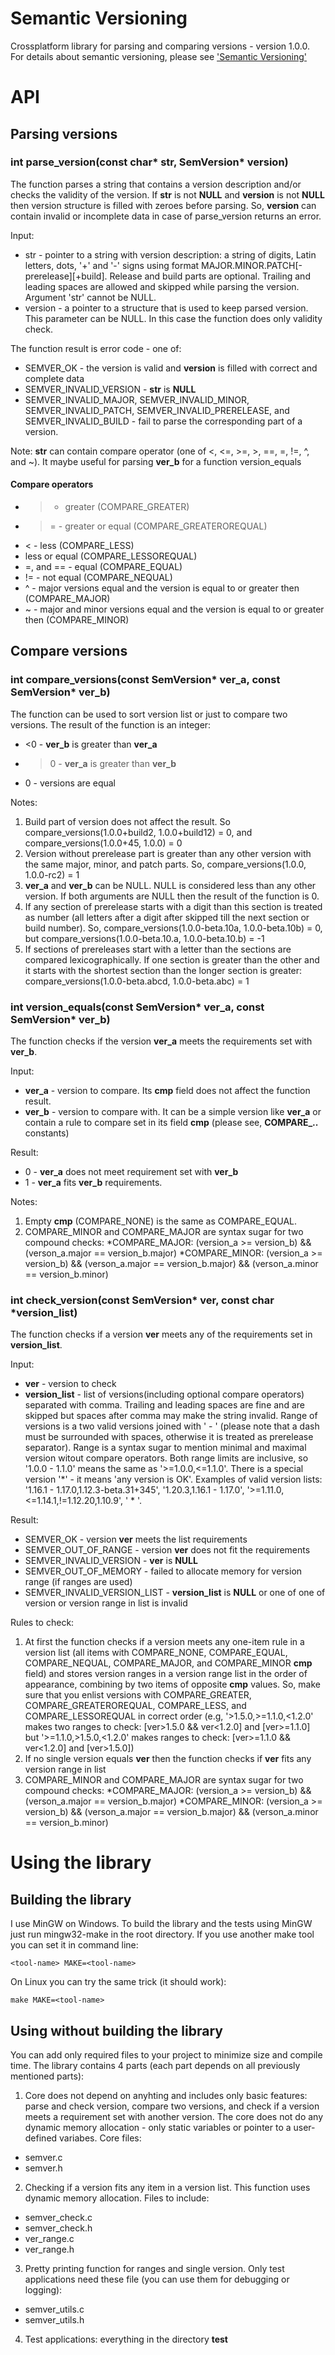 # Semantic Versioning
Crossplatform library for parsing and comparing versions - version 1.0.0.
For details about semantic versioning, please see ['Semantic Versioning'](http://semver.org/)

# API

## Parsing versions

### int parse_version(const char* str, SemVersion* version)
The function parses a string that contains a version description and/or checks the validity of the version. If **str** is not **NULL** and **version** is not **NULL** then version structure is filled with zeroes before parsing. So, **version** can contain invalid or incomplete data in case of parse_version returns an error.

Input:
* str - pointer to a string with version description: a string of digits, Latin letters, dots, '+' and '-' signs using format MAJOR.MINOR.PATCH[-prerelease][+build]. Release and build parts are optional. Trailing and leading spaces are allowed and skipped while parsing the version. Argument 'str' cannot be NULL.
* version - a pointer to a structure that is used to keep parsed version. This parameter can be NULL. In this case the function does only validity check.

The function result is error code - one of:
* SEMVER_OK - the version is valid and **version** is filled with correct and complete data
* SEMVER_INVALID_VERSION - **str** is **NULL**
* SEMVER_INVALID_MAJOR, SEMVER_INVALID_MINOR, SEMVER_INVALID_PATCH, SEMVER_INVALID_PRERELEASE, and SEMVER_INVALID_BUILD - fail to parse the corresponding part of a version.

Note: **str** can contain compare operator (one of <, <=, >=, >, ==, =, !=, ^, and ~). It maybe useful for parsing **ver_b** for a function version_equals

#### Compare operators
* > - greater (COMPARE_GREATER)
* >= - greater or equal (COMPARE_GREATEROREQUAL)
* < - less (COMPARE_LESS)
* less or equal (COMPARE_LESSOREQUAL)
* =, and == - equal (COMPARE_EQUAL)
* != - not equal (COMPARE_NEQUAL)
* ^ - major versions equal and the version is equal to or greater then (COMPARE_MAJOR)
* ~ - major and minor versions equal and the version is equal to or greater then (COMPARE_MINOR)

## Compare versions

### int compare_versions(const SemVersion* ver_a, const SemVersion* ver_b)
The function can be used to sort version list or just to compare two versions. The result of the function is an integer:
* <0 - **ver_b** is greater than **ver_a**
* >0 - **ver_a** is greater than **ver_b**
* 0 - versions are equal

Notes:

1. Build part of version does not affect the result. So compare_versions(1.0.0+build2, 1.0.0+build12) = 0, and compare_versions(1.0.0+45, 1.0.0) = 0
2. Version without prerelease part is greater than any other version with the same major, minor, and patch parts. So, compare_versions(1.0.0, 1.0.0-rc2) = 1
3. **ver_a** and **ver_b** can be NULL. NULL is considered less than any other version. If both arguments are NULL then the result of the function is 0.
4. If any section of prerelease starts with a digit than this section is treated as number (all letters after a digit after skipped till the next section or build number). So, compare_versions(1.0.0-beta.10a, 1.0.0-beta.10b) = 0, but compare_versions(1.0.0-beta.10.a, 1.0.0-beta.10.b) = -1
5. If sections of prereleases start with a letter than the sections are compared lexicographically. If one section is greater than the other and it starts with the shortest section than the longer section is greater: compare_versions(1.0.0-beta.abcd, 1.0.0-beta.abc) = 1

### int version_equals(const SemVersion* ver_a, const SemVersion* ver_b)
The function checks if the version **ver_a** meets the requirements set with **ver_b**.

Input:
* **ver_a** - version to compare. Its **cmp** field does not affect the function result.
* **ver_b** - version to compare with. It can be a simple version like **ver_a** or contain a rule to compare set in its field **cmp** (please see, **COMPARE_..** constants)

Result:
* 0 - **ver_a** does not meet requirement set with **ver_b**
* 1 - **ver_a** fits **ver_b** requirements.

Notes:

1. Empty **cmp** (COMPARE_NONE) is the same as COMPARE_EQUAL.
2. COMPARE_MINOR and COMPARE_MAJOR are syntax sugar for two compound checks:
  *COMPARE_MAJOR: (version_a >= version_b) && (verson_a.major == version_b.major)
  *COMPARE_MINOR: (version_a >= version_b) && (verson_a.major == version_b.major) && (verson_a.minor == version_b.minor)

### int check_version(const SemVersion* ver, const char *version_list)
The function checks if a version **ver** meets any of the requirements set in **version_list**.

Input:
* **ver** - version to check
* **version_list** - list of versions(including optional compare operators) separated with comma. Trailing and leading spaces are fine and are skipped but spaces after comma may make the string invalid. Range of versions is a two valid versions joined with ' - ' (please note that a dash must be surrounded with spaces, otherwise it is treated as prerelease separator). Range is a syntax sugar to mention minimal and maximal version witout compare operators. Both range limits are inclusive, so '1.0.0 - 1.1.0' means the same as '>=1.0.0,<=1.1.0'. There is a special version '*' - it means 'any version is OK'. Examples of valid version lists: '1.16.1 - 1.17.0,1.12.3-beta.31+345', '1.20.3,1.16.1 - 1.17.0', '>=1.11.0,<=1.14.1,!=1.12.20,1.10.9', ' * '.

Result:
* SEMVER_OK - version **ver** meets the list requirements
* SEMVER_OUT_OF_RANGE - version **ver** does not fit the requirements
* SEMVER_INVALID_VERSION - **ver** is **NULL**
* SEMVER_OUT_OF_MEMORY - failed to allocate memory for version range (if ranges are used)
* SEMVER_INVALID_VERSION_LIST - **version_list** is **NULL** or one of one of version or version range in list is invalid

Rules to check:

1. At first the function checks if a version meets any one-item rule in a version list (all items with COMPARE_NONE, COMPARE_EQUAL, COMPARE_NEQUAL, COMPARE_MAJOR, and COMPARE_MINOR **cmp** field) and stores version ranges in a version range list in the order of appearance, combining by two items of opposite **cmp** values. So, make sure that you enlist versions with COMPARE_GREATER, COMPARE_GREATEROREQUAL, COMPARE_LESS, and COMPARE_LESSOREQUAL in correct order (e.g, '>1.5.0,>=1.1.0,<1.2.0' makes two ranges to check: [ver>1.5.0 && ver<1.2.0] and [ver>=1.1.0] but '>=1.1.0,>1.5.0,<1.2.0' makes ranges to check: [ver>=1.1.0 && ver<1.2.0] and [ver>1.5.0])
2. If no single version equals **ver** then the function checks if **ver** fits any version range in list
3. COMPARE_MINOR and COMPARE_MAJOR are syntax sugar for two compound checks:
  *COMPARE_MAJOR: (version_a >= version_b) && (verson_a.major == version_b.major)
  *COMPARE_MINOR: (version_a >= version_b) && (verson_a.major == version_b.major) && (verson_a.minor == version_b.minor)

# Using the library

## Building the library
I use MinGW on Windows. To build the library and the tests using MinGW just run mingw32-make in the root directory. If you use another make tool you can set it in command line:
```
<tool-name> MAKE=<tool-name>
```
On Linux you can try the same trick (it should work):
```
make MAKE=<tool-name>
```

## Using without building the library
You can add only required files to your project to minimize size and compile time. The library contains 4 parts (each part depends on all previously mentioned parts):

1. Core does not depend on anyhting and includes only basic features: parse and check version, compare two versions, and check if a version meets a requirement set with another version. The core does not do any dynamic memory allocation - only static variables or pointer to a user-defined variabes. Core files:
  * semver.c
  * semver.h
2. Checking if a version fits any item in a version list. This function uses dynamic memory allocation. Files to include:
  * semver_check.c
  * semver_check.h
  * ver_range.c
  * ver_range.h
3. Pretty printing function for ranges and single version. Only test applications need these file (you can use them for debugging or logging):
  * semver_utils.c
  * semver_utils.h
4. Test applications: everything in the directory **test**

